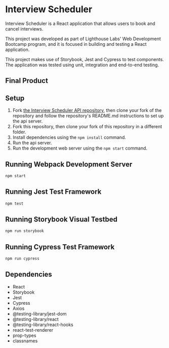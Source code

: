 # Interview Scheduler

Interview Scheduler is a React application that allows users to book and cancel interviews.

This project was developed as part of Lighthouse Labs' Web Development Bootcamp program, and it is focused in building and testing a React application.

This project makes use of Storybook, Jest and Cypress to test components. The application was tested using unit, integration and end-to-end testing.

## Final Product


## Setup

1. Fork [the Interview Scheduler API repository](https://github.com/danilogondim/scheduler-api), then clone your fork of the repository and follow the repository's README.md instructions to set up the api server.
2. Fork this repository, then clone your fork of this repository in a different folder.
3. Install dependencies using the `npm install` command.
4. Run the api server.
5. Run the development web server using the `npm start` command.


## Running Webpack Development Server

```sh
npm start
```

## Running Jest Test Framework

```sh
npm test
```

## Running Storybook Visual Testbed

```sh
npm run storybook
```
## Running Cypress Test Framework

```sh
npm run cypress
```

## Dependencies

- React
- Storybook
- Jest
- Cypress
- Axios
- @testing-library/jest-dom
- @testing-library/react
- @testing-library/react-hooks
- react-test-renderer
- prop-types
- classnames
